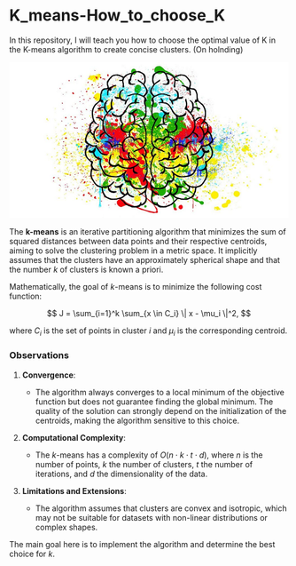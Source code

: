 # K_means-How_to_choose_K

In this repository, I will teach you how to choose the optimal value of K in the K-means algorithm to create concise clusters. (On holnding)

<p align="center">
  <img src="https://github.com/VictorFrancheto/K_means-How_to_choose_K/blob/main/k_means.jpg">
</p>

The **k-means** is an iterative partitioning algorithm that minimizes the sum of squared distances between data points and their respective centroids, aiming to solve the clustering problem in a metric space. It implicitly assumes that the clusters have an approximately spherical shape and that the number $k$ of clusters is known a priori.

Mathematically, the goal of $k$-means is to minimize the following cost function:

$$
J = \sum_{i=1}^k \sum_{x \in C_i} \| x - \mu_i \|^2,
$$

where $C_i$ is the set of points in cluster $i$ and $\mu_i$ is the corresponding centroid.

### Observations

1. **Convergence**:  
   - The algorithm always converges to a local minimum of the objective function but does not guarantee finding the global minimum. The quality of the solution can strongly depend on the initialization of the centroids, making the algorithm sensitive to this choice.

2. **Computational Complexity**:  
   - The $k$-means has a complexity of $O(n \cdot k \cdot t \cdot d)$, where $n$ is the number of points, $k$ the number of clusters, $t$ the number of iterations, and $d$ the dimensionality of the data.

3. **Limitations and Extensions**:  
   - The algorithm assumes that clusters are convex and isotropic, which may not be suitable for datasets with non-linear distributions or complex shapes.  

The main goal here is to implement the algorithm and determine the best choice for $k$. 
